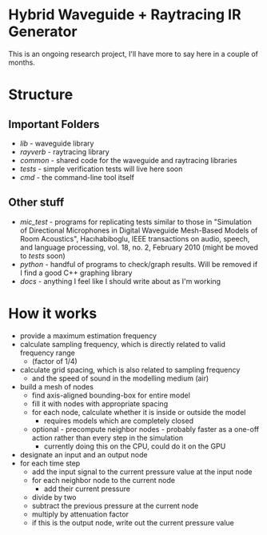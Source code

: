 Hybrid Waveguide + Raytracing IR Generator
==========================================

This is an ongoing research project, I'll have more to say here in a couple of
months.

Structure
=========

Important Folders
-----------------

* *lib* - waveguide library
* *rayverb* - raytracing library
* *common* - shared code for the waveguide and raytracing libraries
* *tests* - simple verification tests will live here soon
* *cmd* - the command-line tool itself

Other stuff
-----------

* *mic_test* - programs for replicating tests similar to those in "Simulation of
  Directional Microphones in Digital Waveguide Mesh-Based Models of Room
  Acoustics", Hacıhabiboglu, IEEE transactions on audio, speech, and language
  processing, vol. 18, no. 2, February 2010 (might be moved to *tests* soon)
* *python* - handful of programs to check/graph results. Will be removed if I
  find a good C++ graphing library
* *docs* - anything I feel like I should write about as I'm working

How it works
============

* provide a maximum estimation frequency
* calculate sampling frequency, which is directly related to valid frequency
  range
    * (factor of 1/4)
* calculate grid spacing, which is also related to sampling frequency
    * and the speed of sound in the modelling medium (air)
* build a mesh of nodes
    * find axis-aligned bounding-box for entire model
    * fill it with nodes with appropriate spacing
    * for each node, calculate whether it is inside or outside the model
        * requires models which are completely closed
    * optional - precompute neighbor nodes - probably faster as a one-off
      action rather than every step in the simulation
        * currently doing this on the CPU, could do it on the GPU
* designate an input and an output node
* for each time step
    * add the input signal to the current pressure value at the input node
    * for each neighbor node to the current node
        * add their current pressure
    * divide by two
    * subtract the previous pressure at the current node
    * multiply by attenuation factor
    * if this is the output node, write out the current pressure value
